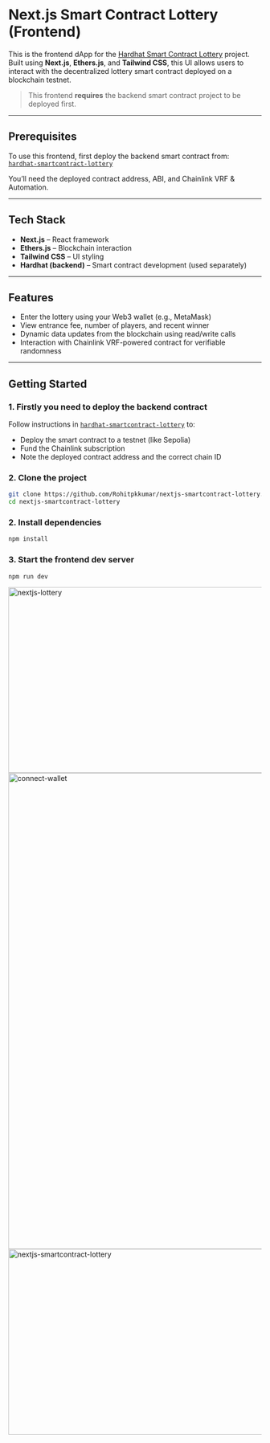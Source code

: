 # Next.js Smart Contract Lottery (Frontend)

This is the frontend dApp for the [Hardhat Smart Contract Lottery](https://github.com/Rohitpkkumar/hardhat-smartcontract-lottery) project.  
Built using **Next.js**, **Ethers.js**, and **Tailwind CSS**, this UI allows users to interact with the decentralized lottery smart contract deployed on a blockchain testnet.

> This frontend **requires** the backend smart contract project to be deployed first.

---

##  Prerequisites

To use this frontend, first deploy the backend smart contract from:  
 [`hardhat-smartcontract-lottery`](https://github.com/Rohitpkkumar/hardhat-smartcontract-lottery)

You’ll need the deployed contract address, ABI, and Chainlink VRF & Automation.

---

## Tech Stack

- **Next.js** – React framework
- **Ethers.js** – Blockchain interaction
- **Tailwind CSS** – UI styling
- **Hardhat (backend)** – Smart contract development (used separately)

---

## Features

-  Enter the lottery using your Web3 wallet (e.g., MetaMask)
-  View entrance fee, number of players, and recent winner
-  Dynamic data updates from the blockchain using read/write calls
-  Interaction with Chainlink VRF-powered contract for verifiable randomness

---

##  Getting Started

### 1. Firstly you need to deploy the backend contract

Follow instructions in [`hardhat-smartcontract-lottery`](https://github.com/Rohitpkkumar/hardhat-smartcontract-lottery) to:

- Deploy the smart contract to a testnet (like Sepolia)
- Fund the Chainlink subscription
- Note the deployed contract address and the correct chain ID

### 2. Clone the project

```bash
git clone https://github.com/Rohitpkkumar/nextjs-smartcontract-lottery.git
cd nextjs-smartcontract-lottery
```

### 2. Install dependencies

```bash
npm install
```

### 3. Start the frontend dev server

```bash
npm run dev
```

<img width="1679" height="370" alt="nextjs-lottery" src="https://github.com/user-attachments/assets/671868b8-bfd4-47e7-a9cc-dd0fe36d60e7" />

<img width="1679" height="948" alt="connect-wallet" src="https://github.com/user-attachments/assets/402dbd0a-11ac-4dc2-97d1-fb4c6929d4f1" />

<img width="1679" height="370" alt="nextjs-smartcontract-lottery" src="https://github.com/user-attachments/assets/f63ec51b-5b0b-4bee-9853-b2baf5ef3727" />




